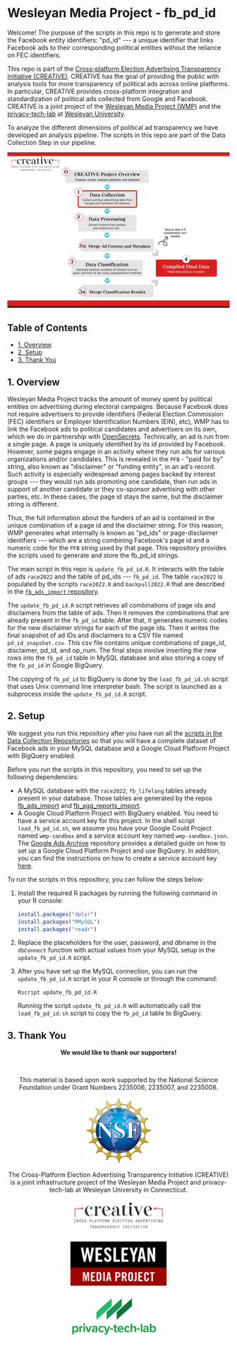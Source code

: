 # Wesleyan Media Project - fb_pd_id

Welcome! The purpose of the scripts in this repo is to generate and store the Facebook entity identifiers: "pd_id" --- a unique identifier that links Facebook ads to their corresponding political entities without the reliance on FEC identifiers.

This repo is part of the [Cross-platform Election Advertising Transparency Initiative (CREATIVE)](https://www.creativewmp.com/). CREATIVE has the goal of providing the public with analysis tools for more transparency of political ads across online platforms. In particular, CREATIVE provides cross-platform integration and standardization of political ads collected from Google and Facebook. CREATIVE is a joint project of the [Wesleyan Media Project (WMP)](https://mediaproject.wesleyan.edu/) and the [privacy-tech-lab](https://privacytechlab.org/) at [Wesleyan University](https://www.wesleyan.edu).

To analyze the different dimensions of political ad transparency we have developed an analysis pipeline. The scripts in this repo are part of the Data Collection Step in our pipeline.

![A picture of the repo pipeline with this repo highlighted](Creative_Pipelines.png)

## Table of Contents

- [1. Overview](#1-overview)
- [2. Setup](#2-setup)
- [3. Thank You](#3-thank-you)

## 1. Overview

Wesleyan Media Project tracks the amount of money spent by political entities on advertising during electoral campaigns. Because Facebook does not require advertisers to provide identifiers (Federal Election Commission (FEC) identifiers or Employer Identification Numbers (EIN), etc), WMP has to link the Facebook ads to political candidates and advertisers on its own, which we do in partnership with [OpenSecrets](https://www.opensecrets.org/). Technically, an ad is run from a single page. A page is uniquely identified by its id provided by Facebook. However, some pages engage in an activity where they run ads for various organizations and/or candidates. This is revealed in the `PFB` - "paid for by" string, also known as "disclaimer" or "funding entity", in an ad's record. Such activity is especially widespread among pages backed by interest groups --- they would run ads promoting one candidate, then run ads in support of another candidate or they co-sponsor advertising with other parties, etc. In these cases, the page id stays the same, but the disclaimer string is different.

Thus, the full information about the funders of an ad is contained in the unique combination of a page id and the disclaimer string. For this reason, WMP generates what internally is known as "pd_ids" or page-disclaimer identifiers --- which are a string combining Facebook's page id and a numeric code for the `PFB` string used by that page. This repository provides the scripts used to generate and store the fb_pd_id strings.

The main script in this repo is `update_fb_pd_id.R`. It interacts with the table of ads `race2022` and the table of pd_ids --- `fb_pd_id`. The table `race2022` is populated by the scripts `race2022.R` and `backpull2022.R` that are described in the [`fb_ads_import` repository](https://github.com/Wesleyan-Media-Project/fb_ads_import).

The `update_fb_pd_id.R` script retrieves all combinations of page ids and disclaimers from the table of ads. Then it removes the combinations that are already present in the `fb_pd_id` table. After that, it generates numeric codes for the new disclaimer strings for each of the page ids. Then it writes the final snapshot of ad IDs and disclaimers to a CSV file named `pd_id_snapshot.csv`. This csv file contains unique combinations of page_id, disclaimer, pd_id, and op_num. The final steps involve inserting the new rows into the `fb_pd_id` table in MySQL database and also storing a copy of the `fb_pd_id` in Google BigQuery.

The copying of `fb_pd_id` to BigQuery is done by the `load_fb_pd_id.sh` script that uses Unix command line interpreter bash. The script is launched as a subprocess inside the `update_fb_pd_id.R` script.

## 2. Setup

We suggest you run this repository after you have run all the [scripts in the Data Collection Repositories](https://github.com/Wesleyan-Media-Project/creative_overview?tab=readme-ov-file#step-1-data-collection) so that you will have a complete dataset of Facebook ads in your MySQL database and a Google Cloud Platform Project with BigQuery enabled.

Before you run the scripts in this repository, you need to set up the following dependencies:

- A MySQL database with the `race2022`, `fb_lifelong` tables already present in your database. Those tables are generated by the repos [fb_ads_import](https://github.com/Wesleyan-Media-Project/fb_ads_import) and [fb_agg_reports_import](https://github.com/Wesleyan-Media-Project/fb_agg_reports_import).
- A Google Cloud Platform Project with BigQuery enabled. You need to have a service account key for this project. In the shell script `load_fb_pd_id.sh`, we assume you have your Google Could Project named `wmp-sandbox` and a service account key named `wmp-sandbox.json`. The [Google Ads Archive](https://github.com/Wesleyan-Media-Project/google_ads_archive) repository provides a detailed guide on how to set up a Google Cloud Platform Project and use BigQuery. In addition, you can find the instructions on how to create a service account key [here](https://cloud.google.com/iam/docs/creating-managing-service-account-keys).

To run the scripts in this repository, you can follow the steps below:

1. Install the required R packages by running the following command in your R console:

   ```R
   install.packages("dplyr")
   install.packages("RMySQL")
   install.packages("readr")
   ```

2. Replace the placeholders for the user, password, and dbname in the `dbConnect` function with actual values from your MySQL setup in the `update_fb_pd_id.R` script.

3. After you have set up the MySQL connection, you can run the `update_fb_pd_id.R` script in your R console or through the command:

   ```shell
   Rscript update_fb_pd_id.R
   ```

   Running the script `update_fb_pd_id.R` will automatically call the `load_fb_pd_id.sh` script to copy the `fb_pd_id` table to BigQuery.

## 3. Thank You

<p align="center"><strong>We would like to thank our supporters!</strong></p><br>

<p align="center">This material is based upon work supported by the National Science Foundation under Grant Numbers 2235006, 2235007, and 2235008.</p>

<p align="center" style="display: flex; justify-content: center; align-items: center;">
  <a href="https://www.nsf.gov/awardsearch/showAward?AWD_ID=2235006">
    <img class="img-fluid" src="nsf.png" height="150px" alt="National Science Foundation Logo">
  </a>
</p>

<p align="center">The Cross-Platform Election Advertising Transparency Initiative (CREATIVE) is a joint infrastructure project of the Wesleyan Media Project and privacy-tech-lab at Wesleyan University in Connecticut.

<p align="center" style="display: flex; justify-content: center; align-items: center;">
  <a href="https://www.creativewmp.com/">
    <img class="img-fluid" src="CREATIVE_logo.png"  width="220px" alt="CREATIVE Logo">
  </a>
</p>

<p align="center" style="display: flex; justify-content: center; align-items: center;">
  <a href="https://mediaproject.wesleyan.edu/">
    <img src="wmp-logo.png" width="218px" height="100px" alt="Wesleyan Media Project logo">
  </a>
</p>

<p align="center" style="display: flex; justify-content: center; align-items: center;">
  <a href="https://privacytechlab.org/" style="margin-right: 20px;">
    <img src="./plt_logo.png" width="200px" alt="privacy-tech-lab logo">
  </a>
</p>
